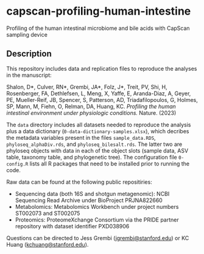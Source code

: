 # capscan-profiling-human-intestine
Profiling of the human intestinal microbiome and bile acids with CapScan sampling device

## Description
This repository includes data and replication files to reproduce the analyses in the manuscript:

Shalon, D*, Culver, RN*, Grembi, JA*, Folz, J*, Treit, PV, Shi, H, Rosenberger, FA, Dethlefsen, L, Meng, X, Yaffe, E, Aranda-Diaz, A, Geyer, PE, Mueller-Reif, JB, Spencer, S, Patterson, AD, Triadafilopoulos, G, Holmes, SP, Mann, M, Fiehn, O, Relman, DA, Huang, KC. _Profiling the human intestinal environment under physiologic conditions._  Nature. (2023)


The `data` directory includes all datasets needed to reproduce the analysis plus a data dictionary (`0-data-dictionary-samples.xlsx`), which decribes the metadata variables present in the files `sample_data.RDS`, `phyloseq_alphaDiv.rds`, and `phyloseq_bilesalt.rds`. The latter two are phyloseq objects with data in each of the object slots (sample data, ASV table, taxonomy table, and phylogenetic tree). The configuration file `0-config.R` lists all R packages that need to be installed prior to running the code. 

Raw data can be found at the following public repositiries:
 - Sequencing data (both 16S and shotgun metagenomic): NCBI Sequencing Read Archive under BioProject PRJNA822660
 - Metabolomics: Metabolomics Workbench under project numbers ST002073 and ST002075
 - Proteomics: ProteomeXchange Consortium via the PRIDE partner repository with dataset identifier PXD038906


Questions can be directed to Jess Grembi (jgrembi@stanford.edu) or KC Huang (kchuang@stanford.edu).
